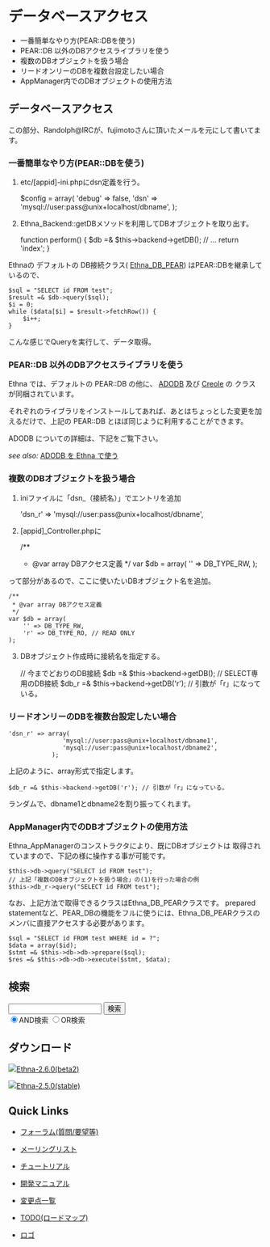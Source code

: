 # データベースアクセス
  - 一番簡単なやり方(PEAR::DBを使う) 
  - PEAR::DB 以外のDBアクセスライブラリを使う 
  - 複数のDBオブジェクトを扱う場合 
  - リードオンリーのDBを複数台設定したい場合 
  - AppManager内でのDBオブジェクトの使用方法 

## データベースアクセス [](ethna-document-dev_guide-db.html#l9112123 "l9112123")

この部分、Randolph@IRCが、fujimotoさんに頂いたメールを元にして書いてます。

### 一番簡単なやり方(PEAR::DBを使う) [](ethna-document-dev_guide-db.html#x4d22c42 "x4d22c42")

1. etc/[appid]-ini.phpにdsn定義を行う。

    $config = array(
        'debug' => false,
        'dsn' => 'mysql://user:pass@unix+localhost/dbname',
    );

2. Ethna\_Backend::getDBメソッドを利用してDBオブジェクトを取り出す。

    function perform()
    {
        $db =& $this->backend->getDB();
        // ...
        return 'index';
    }

Ethnaの デフォルトの DB接続クラス( [Ethna\_DB\_PEAR](doc/Ethna/Ethna_DB_PEAR.html)) はPEAR::DBを継承しているので、

    $sql = "SELECT id FROM test";
    $result =& $db->query($sql);
    $i = 0;
    while ($data[$i] = $result->fetchRow()) {
    	$i++;
    }

こんな感じでQueryを実行して、データ取得。

### PEAR::DB 以外のDBアクセスライブラリを使う [](ethna-document-dev_guide-db.html#ef9e8b38 "ef9e8b38")

Ethna では、デフォルトの PEAR::DB の他に、 [ADODB](http://adodb.sourceforge.net/) 及び [Creole](http://creole.phpdb.org/trac/) の クラスが同梱されています。

それぞれのライブラリをインストールしてあれば、あとはちょっとした変更を加えるだけで、上記の PEAR::DB とほぼ同じように利用することができます。

ADODB についての詳細は、下記をご覧下さい。

_see also:_ [ADODB を Ethna で使う](ethna-document-dev_guide-adodb.html "ethna-document-dev\_guide-adodb (1240d)")

### 複数のDBオブジェクトを扱う場合 [](ethna-document-dev_guide-db.html#zc5316fe "zc5316fe")

1. iniファイルに「dsn\_（接続名）」でエントリを追加

    'dsn_r' => 'mysql://user:pass@unix+localhost/dbname',

2. [appid]\_Controller.phpに

    /**
     * @var array DBアクセス定義
     */
    var $db = array(
        '' => DB_TYPE_RW,
    );

って部分があるので、ここに使いたいDBオブジェクト名を追加。

    /**
     * @var array DBアクセス定義
     */
    var $db = array(
        '' => DB_TYPE_RW,
        'r' => DB_TYPE_RO, // READ ONLY
    );

3. DBオブジェクト作成時に接続名を指定する。

    // 今までどおりのDB接続
    $db =& $this->backend->getDB();
    // SELECT専用のDB接続
    $db_r =& $this->backend->getDB('r'); // 引数が「r」になっている。

### リードオンリーのDBを複数台設定したい場合 [](ethna-document-dev_guide-db.html#a6241772 "a6241772")

    'dsn_r' => array(
                   'mysql://user:pass@unix+localhost/dbname1',
                   'mysql://user:pass@unix+localhost/dbname2',
                );

上記のように、array形式で指定します。

    $db_r =& $this->backend->getDB('r'); // 引数が「r」になっている。

ランダムで、dbname1とdbname2を割り振ってくれます。

### AppManager内でのDBオブジェクトの使用方法 [](ethna-document-dev_guide-db.html#a6241772 "a6241772")

Ethna\_AppManagerのコンストラクタにより、既にDBオブジェクトは 取得されていますので、下記の様に操作する事が可能です。

    $this->db->query("SELECT id FROM test");
    // 上記「複数のDBオブジェクトを扱う場合」の(1)を行った場合の例
    $this->db_r->query("SELECT id FROM test");

なお、上記方法で取得できるクラスはEthna\_DB\_PEARクラスです。 prepared statementなど、PEAR\_DBの機能をフルに使うには、Ethna\_DB\_PEARクラスのメンバに直接アクセスする必要があります。

    $sql = "SELECT id FROM test WHERE id = ?";
    $data = array($id);
    $stmt =& $this->db->db->prepare($sql);
    $res =& $this->db->db->execute($stmt, $data);

<!-- ??END id:body -->
<!-- ??BEGIN id:summary --><!-- ??END id:note -->
<!-- ??BEGIN id:trackback -->
<!-- ?? END id:trackback --><!-- ?? END id:attach -->
<!-- ?? END id:summary -->
<!-- ??END id:content -->
<!-- ?? END id:wrap_content --><!-- ??sidebar?? ========================================================== -->
<!-- ??BEGIN id:wrap_sidebar -->

<!-- ??BEGIN id:search_form -->

## 検索

<form action="http://ethna.jp/index.php?cmd=search" method="post">
            <input type="hidden" name="encode_hint" value="??">
            <input type="text" name="word" value="" size="20">
            <input type="submit" value="検索"><br>
            <input type="radio" name="type" value="AND" checked id="and_search"><label for="and_search">AND検索</label>
            <input type="radio" name="type" value="OR" id="or_search"><label for="or_search">OR検索</label>
    </form>

<!-- END id:search_form -->
<!-- ??BEGIN id:download_link -->

## ダウンロード

[![](image/minilogo.gif)Ethna-2.6.0(beta2)](ethna-download.html)

[![](image/minilogo.gif)Ethna-2.5.0(stable)](ethna-download.html)

<!-- END id:download_link -->
<!-- ??BEGIN id:download_link -->

## Quick Links

- [フォーラム(質問/要望等)](ethna-community-forum.html)
- [メーリングリスト](http://ml.ethna.jp/mailman/listinfo/users)

- [チュートリアル](ethna-document-tutorial.html)
- [開発マニュアル](ethna-document-dev_guide.html)
- [変更点一覧](ethna-document-changes.html)

- [TODO(ロードマップ)](TODO.html)
- [ロゴ](ethna-logo.html)

<!-- END id:download_link -->
<!-- ??BEGIN id:search_form -->

